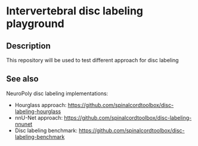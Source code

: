 # Intervertebral disc labeling playground

## Description

This repository will be used to test different approach for disc labeling

## See also

NeuroPoly disc labeling implementations:
- Hourglass approach: https://github.com/spinalcordtoolbox/disc-labeling-hourglass
- nnU-Net approach: https://github.com/spinalcordtoolbox/disc-labeling-nnunet
- Disc labeling benchmark: https://github.com/spinalcordtoolbox/disc-labeling-benchmark

